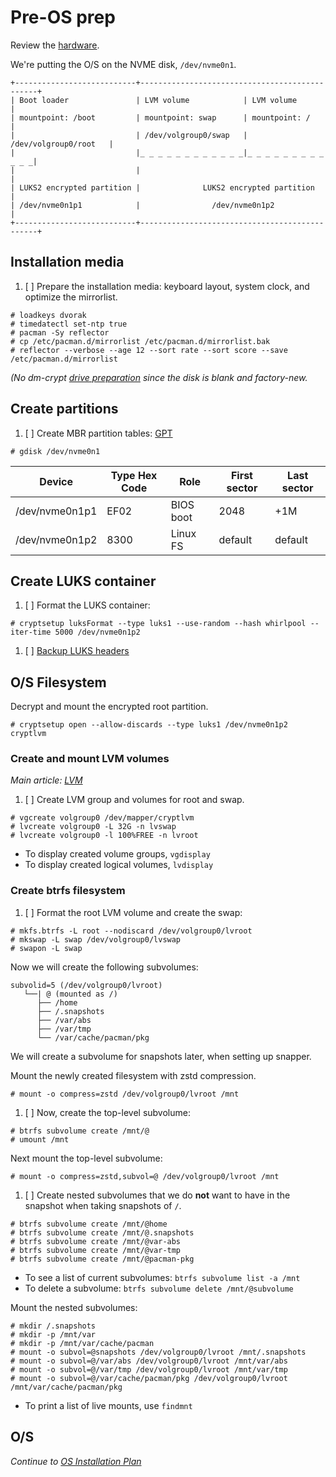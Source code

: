 # Pre-OS prep

Review the [hardware](https://github.com/rpdelaney/iris-setup/blob/master/HARDWARE.md).

We're putting the O/S on the NVME disk, `/dev/nvme0n1`.

```
+---------------------------+-----------------------------------------------+
| Boot loader               | LVM volume            | LVM volume            |
| mountpoint: /boot         | mountpoint: swap      | mountpoint: /         |
|                           | /dev/volgroup0/swap   | /dev/volgroup0/root   |
|                           |_ _ _ _ _ _ _ _ _ _ _ _|_ _ _ _ _ _ _ _ _ _ _ _|
|                           |                                               |
| LUKS2 encrypted partition |              LUKS2 encrypted partition        |
| /dev/nvme0n1p1            |                /dev/nvme0n1p2                 |
+---------------------------+-----------------------------------------------+
```

## Installation media

1. [ ] Prepare the installation media: keyboard layout, system clock, and optimize the mirrorlist.

```
# loadkeys dvorak
# timedatectl set-ntp true
# pacman -Sy reflector
# cp /etc/pacman.d/mirrorlist /etc/pacman.d/mirrorlist.bak
# reflector --verbose --age 12 --sort rate --sort score --save /etc/pacman.d/mirrorlist
```

_(No dm-crypt [drive preparation](https://wiki.archlinux.org/index.php/Dm-crypt/Drive_preparation) since the disk is blank and factory-new._

## Create partitions

1. [ ] Create MBR partition tables: [GPT](https://wiki.archlinux.org/index.php/GPT)

```
# gdisk /dev/nvme0n1
```

Device         | Type Hex Code | Role      | First sector | Last sector
---------------|---------------| ----------|--------------|------------
/dev/nvme0n1p1 | EF02          | BIOS boot | 2048         | +1M
/dev/nvme0n1p2 | 8300          | Linux FS  | default      | default

## Create LUKS container

1. [ ] Format the LUKS container:

```
# cryptsetup luksFormat --type luks1 --use-random --hash whirlpool --iter-time 5000 /dev/nvme0n1p2
```

1. [ ] [Backup LUKS headers](https://wiki.archlinux.org/index.php/Dm-crypt/Device_encryption#Backup_and_restore)

## O/S Filesystem

Decrypt and mount the encrypted root partition.

```
# cryptsetup open --allow-discards --type luks1 /dev/nvme0n1p2 cryptlvm
```

### Create and mount LVM volumes

_Main article: [LVM](https://wiki.archlinux.org/index.php/LVM#Create_file_systems_and_mount_logical_volumes)_

1. [ ] Create LVM group and volumes for root and swap.

```
# vgcreate volgroup0 /dev/mapper/cryptlvm
# lvcreate volgroup0 -L 32G -n lvswap
# lvcreate volgroup0 -l 100%FREE -n lvroot
```

* To display created volume groups, `vgdisplay`
* To display created logical volumes, `lvdisplay`

### Create btrfs filesystem

1. [ ] Format the root LVM volume and create the swap:

```
# mkfs.btrfs -L root --nodiscard /dev/volgroup0/lvroot
# mkswap -L swap /dev/volgroup0/lvswap
# swapon -L swap
```

Now we will create the following subvolumes:

```
subvolid=5 (/dev/volgroup0/lvroot)
   └──| @ (mounted as /)
      ├── /home
      ├── /.snapshots
      ├── /var/abs
      ├── /var/tmp
      └── /var/cache/pacman/pkg
```

We will create a subvolume for snapshots later, when setting up snapper.

Mount the newly created filesystem with zstd compression.

```
# mount -o compress=zstd /dev/volgroup0/lvroot /mnt
```

1. [ ] Now, create the top-level subvolume:

```
# btrfs subvolume create /mnt/@
# umount /mnt
```

Next mount the top-level subvolume:

```
# mount -o compress=zstd,subvol=@ /dev/volgroup0/lvroot /mnt
```

1. [ ] Create nested subvolumes that we do **not** want to have in the snapshot when taking snapshots of `/`.

```
# btrfs subvolume create /mnt/@home
# btrfs subvolume create /mnt/@.snapshots
# btrfs subvolume create /mnt/@var-abs
# btrfs subvolume create /mnt/@var-tmp
# btrfs subvolume create /mnt/@pacman-pkg
```

* To see a list of current subvolumes: `btrfs subvolume list -a /mnt`
* To delete a subvolume: `btrfs subvolume delete /mnt/@subvolume`

Mount the nested subvolumes:

```
# mkdir /.snapshots
# mkdir -p /mnt/var
# mkdir -p /mnt/var/cache/pacman
# mount -o subvol=@snapshots /dev/volgroup0/lvroot /mnt/.snapshots
# mount -o subvol=@/var/abs /dev/volgroup0/lvroot /mnt/var/abs
# mount -o subvol=@/var/tmp /dev/volgroup0/lvroot /mnt/var/tmp
# mount -o subvol=@/var/cache/pacman/pkg /dev/volgroup0/lvroot /mnt/var/cache/pacman/pkg
```

* To print a list of live mounts, use `findmnt`

## O/S

_Continue to [OS Installation Plan](https://github.com/rpdelaney/iris-setup/blob/master/BOOTSTRAP.md)_

<!--- vim: set nospell: -->
